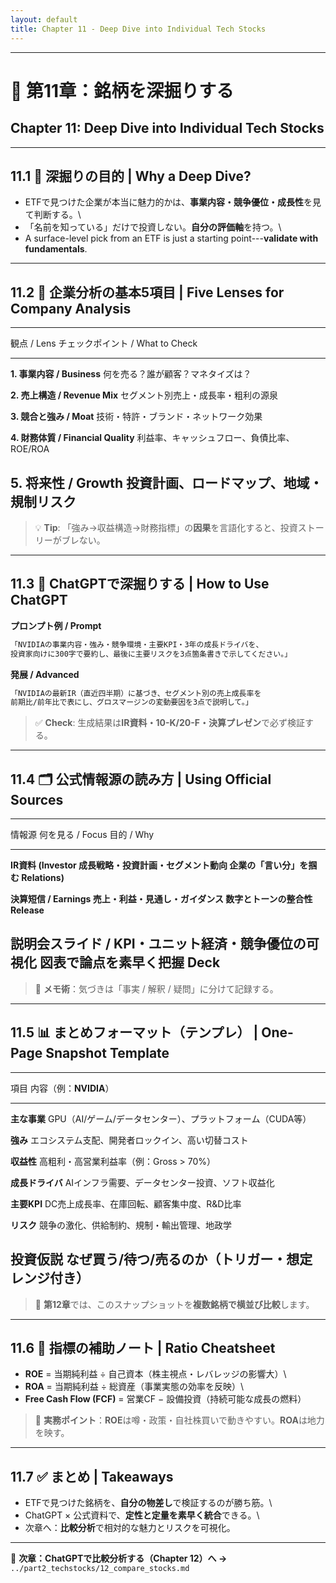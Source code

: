 ```yaml
---
layout: default
title: Chapter 11 - Deep Dive into Individual Tech Stocks
---
```


---

# 🔬 **第11章：銘柄を深掘りする**

## Chapter 11: Deep Dive into Individual Tech Stocks

------------------------------------------------------------------------

## 11.1 🎯 深掘りの目的 \| Why a Deep Dive?

-   ETFで見つけた企業が本当に魅力的かは、**事業内容・競争優位・成長性**を見て判断する。\
-   「名前を知っている」だけで投資しない。**自分の評価軸**を持つ。\
-   A surface-level pick from an ETF is just a starting
    point---**validate with fundamentals**.

------------------------------------------------------------------------

## 11.2 🧭 企業分析の基本5項目 \| Five Lenses for Company Analysis

  ---------------------------------------------------------------------------------
  観点 / Lens                         チェックポイント / What to Check
  ----------------------------------- ---------------------------------------------
  **1. 事業内容 / Business**          何を売る？誰が顧客？マネタイズは？

  **2. 売上構造 / Revenue Mix**       セグメント別売上・成長率・粗利の源泉

  **3. 競合と強み / Moat**            技術・特許・ブランド・ネットワーク効果

  **4. 財務体質 / Financial Quality** 利益率、キャッシュフロー、負債比率、ROE/ROA

  **5. 将来性 / Growth**              投資計画、ロードマップ、地域・規制リスク
  ---------------------------------------------------------------------------------

> 💡 **Tip**:
> 「強み→収益構造→財務指標」の**因果**を言語化すると、投資ストーリーがブレない。

------------------------------------------------------------------------

## 11.3 💬 ChatGPTで深掘りする \| How to Use ChatGPT

**プロンプト例 / Prompt**

``` markdown
「NVIDIAの事業内容・強み・競争環境・主要KPI・3年の成長ドライバを、
投資家向けに300字で要約し、最後に主要リスクを3点箇条書きで示してください。」
```

**発展 / Advanced**

``` markdown
「NVIDIAの最新IR（直近四半期）に基づき、セグメント別の売上成長率を
前期比/前年比で表にし、グロスマージンの変動要因を3点で説明して。」
```

> ✅ **Check**:
> 生成結果は**IR資料・10-K/20-F・決算プレゼン**で必ず検証する。

------------------------------------------------------------------------

## 11.4 🗂 公式情報源の読み方 \| Using Official Sources

  --------------------------------------------------------------------------------------
  情報源                  何を見る / Focus                      目的 / Why
  ----------------------- ------------------------------------- ------------------------
  **IR資料 (Investor      成長戦略・投資計画・セグメント動向    企業の「言い分」を掴む
  Relations)**                                                  

  **決算短信 / Earnings   売上・利益・見通し・ガイダンス        数字とトーンの整合性
  Release**                                                     

  **説明会スライド /      KPI・ユニット経済・競争優位の可視化   図表で論点を素早く把握
  Deck**                                                        
  --------------------------------------------------------------------------------------

> 📝 **メモ術**：気づきは「事実 / 解釈 / 疑問」に分けて記録する。

------------------------------------------------------------------------

## 11.5 📊 まとめフォーマット（テンプレ） \| One-Page Snapshot Template

  -------------------------------------------------------------------------------------------------
  項目                                内容（例：**NVIDIA**）
  ----------------------------------- -------------------------------------------------------------
  **主な事業**                        GPU（AI/ゲーム/データセンター）、プラットフォーム（CUDA等）

  **強み**                            エコシステム支配、開発者ロックイン、高い切替コスト

  **収益性**                          高粗利・高営業利益率（例：Gross \> 70%）

  **成長ドライバ**                    AIインフラ需要、データセンター投資、ソフト収益化

  **主要KPI**                         DC売上成長率、在庫回転、顧客集中度、R&D比率

  **リスク**                          競争の激化、供給制約、規制・輸出管理、地政学

  **投資仮説**                        なぜ買う/待つ/売るのか（トリガー・想定レンジ付き）
  -------------------------------------------------------------------------------------------------

> 🔗
> **第12章**では、このスナップショットを**複数銘柄で横並び比較**します。

------------------------------------------------------------------------

## 11.6 🧮 指標の補助ノート \| Ratio Cheatsheet

-   **ROE** = 当期純利益 ÷ 自己資本（株主視点・レバレッジの影響大）\
-   **ROA** = 当期純利益 ÷ 総資産（事業実態の効率を反映）\
-   **Free Cash Flow (FCF)** = 営業CF − 設備投資（持続可能な成長の燃料）

> 📌
> **実務ポイント**：**ROE**は噂・政策・自社株買いで動きやすい。**ROA**は地力を映す。

------------------------------------------------------------------------

## 11.7 ✅ まとめ \| Takeaways

-   ETFで見つけた銘柄を、**自分の物差し**で検証するのが勝ち筋。\
-   ChatGPT × 公式資料で、**定性と定量を素早く統合**できる。\
-   次章へ：**比較分析**で相対的な魅力とリスクを可視化。

------------------------------------------------------------------------

📌 **次章：ChatGPTで比較分析する（Chapter 12）へ →**
`../part2_techstocks/12_compare_stocks.md`
